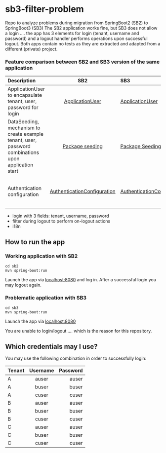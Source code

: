 # sb3-filter-problem
Repo to analyze problems during migration from SpringBoot2 (SB2) to SpringBoot3 (SB3)
The SB2 application works fine, but SB3 does not allow a login ....
the app has 3 elements for login (tenant, username and password) and a logout handler performs operations upon successful logout.
Both apps contain no tests as they are extracted and adapted from a different (private) project.

### Feature comparison between SB2 and SB3 version of the same application

| Description                                                                                         |                                             SB2                                              | SB3                                                                                                                    | Status                           |
|:----------------------------------------------------------------------------------------------------|:--------------------------------------------------------------------------------------------:|:-----------------------------------------------------------------------------------------------------------------------|:---------------------------------|
| ApplicationUser to encapsulate tenant, user, password for login                                     |     [ApplicationUser](./sb2/src/main/java/de/aikiit/prototype/user/ApplicationUser.java)     | [ApplicationUser](./sb3/src/main/java/de/aikiit/prototype3/user/ApplicationUser.java)                                  | 👍 working                       |
| DataSeeding, mechanism to create example tenant, user, password combinations upon application start | [Package seeding](./sb2/src/main/java/de/aikiit/prototype/seeding/BootstrapDataCreator.java) | [Package Seeding](./sb3/src/main/java/de/aikiit/prototype3/seeding/BootstrapDataCreator.java)                          | 👍 working                       |
| Authentication configuration                                                                        |     [AuthenticationConfiguration](./sb2/src/main/java/de/aikiit/prototype/configuration/AuthenticationConfiguration.java)                                | [AuthenticationConfiguration](./sb3/src/main/java/de/aikiit/prototype3/configuration/AuthenticationConfiguration.java) | 🔥 not working with SB3, but SB2 |

* login with 3 fields: tenant, username, password
* filter during logout to perform on-logout actions
* i18n

## How to run the app

### Working application with SB2

```
cd sb2 
mvn spring-boot:run
```
Launch the app via [localhost:8080](http://localhost:8080)
and log in.
After a successful login you may logout again.

### Problematic application with SB3

```
cd sb3 
mvn spring-boot:run
```
Launch the app via [localhost:8080](http://localhost:8080)

You are unable to login/logout .... which is the reason for this repository.

## Which credentials may I use?

You may use the following combination in order to successfully login:

| Tenant | Username | Password |
|:-------|:--------:|---------:|
| A      |  auser   |    auser |
| A      |  buser   |    buser |
| A      |  cuser   |    cuser |
| B      |  auser   |    auser |
| B      |  buser   |    buser |
| B      |  cuser   |    cuser |
| C      |  auser   |    auser |
| C      |  buser   |    buser |
| C      |  cuser   |    cuser |
